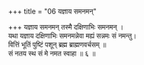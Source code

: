 +++
title = "06 यज्ञाय समनमन्"

+++
यज्ञाय समनमन् तस्मै दक्षिणाभिः समनमन् ।  
यथा यज्ञाय दक्षिणाभिः समनमन्नेवा मह्यं सन्नमः सं नमन्तु।  
वित्तिं भूतिं पुष्टिं पशून् ब्रह्म ब्राह्मणवर्चसम् ॥  
सं नतय स्थ सं मे नमत स्वाहा ॥ ६ ॥